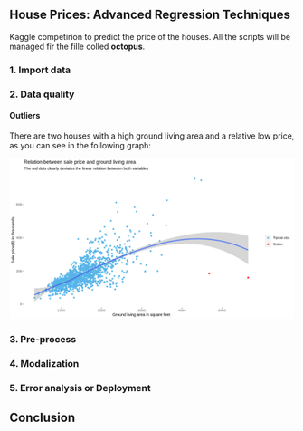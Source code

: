 ## House Prices: Advanced Regression Techniques

Kaggle competirion to predict the price of the houses. 
All the scripts will be managed fir the fille colled **octopus**. 

### 1. Import data


### 2. Data quality

#### Outliers

There are two houses with a high ground living area and a relative low price, as you can see in the following graph:

![](images/outlier_GrLivFloor.png)

### 3. Pre-process 


### 4. Modalization


### 5. Error analysis or Deployment 



## Conclusion 
